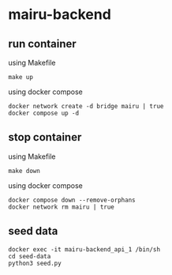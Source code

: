 # mairu-backend

## run container

using Makefile

```
make up
```

using docker compose

```
docker network create -d bridge mairu | true
docker compose up -d
```

## stop container

using Makefile

```
make down
```

using docker compose

```
docker compose down --remove-orphans
docker network rm mairu | true
```

## seed data

```
docker exec -it mairu-backend_api_1 /bin/sh
cd seed-data
python3 seed.py
```
